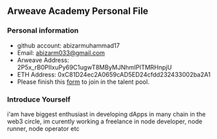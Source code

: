 ## Arweave Academy Personal File

### Personal information

- github account: abizarmuhammad17
- Email: abizarm033@gmail.com
- Arweave Address: 2P5x_rB0PIIxuPy69C1ugwT8MByMJNhmIPlTMRHnpjU
- ETH Address: 0xC81D24ec2A0659cAD5ED24cfdd232433002ba2A1
- Please finish this [form](https://docs.google.com/forms/d/e/1FAIpQLSfWA5fIIcBgmRppm3jNz5vmf9Mai_QMVil-2pO4r7YKn_Zhtw/viewform?usp=sf_link) to join in the talent pool.

### Introduce Yourself
 i'am have biggest enthusiast in developing dApps in many chain in the web3 circle, im curently working a freelance in node developer, node runner, node operator etc
